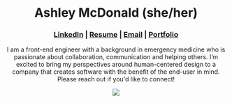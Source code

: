 <h1 align="center">Ashley McDonald (she/her)</h1>

<h3 align="center"><a href="https://www.linkedin.com/in/aemcdonald/">LinkedIn</a> | <a href="https://drive.google.com/file/d/1OfVmw_l0cyYEBrbbtYn5RGsd7fdwKNPV/view?usp=sharing">Resume</a> | <a href="mailto:ashley.mcdonald.e@gmail.com">Email</a> | <a href="https://alumni.turing.io/alumni/ashley-mcdonald">Portfolio</a></h3>

<p align="center">I am a front-end engineer with a background in emergency medicine who is passionate about collaboration, communication and helping others. I’m excited to bring my perspectives around human-centered design to a company that creates software with the benefit of the end-user in mind. Please reach out if you'd like to connect! </p> 

<p align="center"><img src="https://github-readme-stats.vercel.app/api?username=aemcdonald&show_icons=true&theme=nord"</p>
